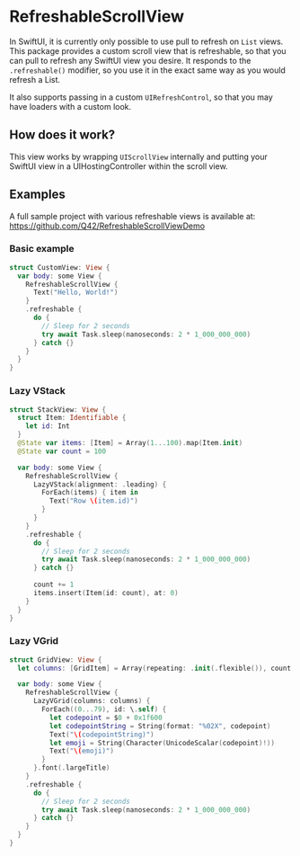 # RefreshableScrollView

In SwiftUI, it is currently only possible to use pull to refresh on `List` views. This package provides a custom scroll view that is refreshable, so that you can pull to refresh any SwiftUI view you desire. 
It responds to the `.refreshable()` modifier, so you use it in the exact same way as you would refresh a List.

It also supports passing in a custom `UIRefreshControl`, so that you may have loaders with a custom look.

## How does it work?

This view works by wrapping `UIScrollView` internally and putting your SwiftUI view in a UIHostingController within the scroll view.

## Examples

A full sample project with various refreshable views is available at: https://github.com/Q42/RefreshableScrollViewDemo

### Basic example

```swift
struct CustomView: View {
  var body: some View {
    RefreshableScrollView {
      Text("Hello, World!")
    }
    .refreshable {
      do {
        // Sleep for 2 seconds
        try await Task.sleep(nanoseconds: 2 * 1_000_000_000)
      } catch {}
    }
  }
}
```

### Lazy VStack

```swift
struct StackView: View {
  struct Item: Identifiable {
    let id: Int
  }
  @State var items: [Item] = Array(1...100).map(Item.init)
  @State var count = 100

  var body: some View {
    RefreshableScrollView {
      LazyVStack(alignment: .leading) {
        ForEach(items) { item in
          Text("Row \(item.id)")
        }
      }
    }
    .refreshable {
      do {
        // Sleep for 2 seconds
        try await Task.sleep(nanoseconds: 2 * 1_000_000_000)
      } catch {}
      
      count += 1
      items.insert(Item(id: count), at: 0)
    }
  }
}
```

### Lazy VGrid

```swift
struct GridView: View {
  let columns: [GridItem] = Array(repeating: .init(.flexible()), count: 2)

  var body: some View {
    RefreshableScrollView {
      LazyVGrid(columns: columns) {
        ForEach((0...79), id: \.self) {
          let codepoint = $0 + 0x1f600
          let codepointString = String(format: "%02X", codepoint)
          Text("\(codepointString)")
          let emoji = String(Character(UnicodeScalar(codepoint)!))
          Text("\(emoji)")
        }
      }.font(.largeTitle)
    }
    .refreshable {
      do {
        // Sleep for 2 seconds
        try await Task.sleep(nanoseconds: 2 * 1_000_000_000)
      } catch {}
    }
  }
}
```
